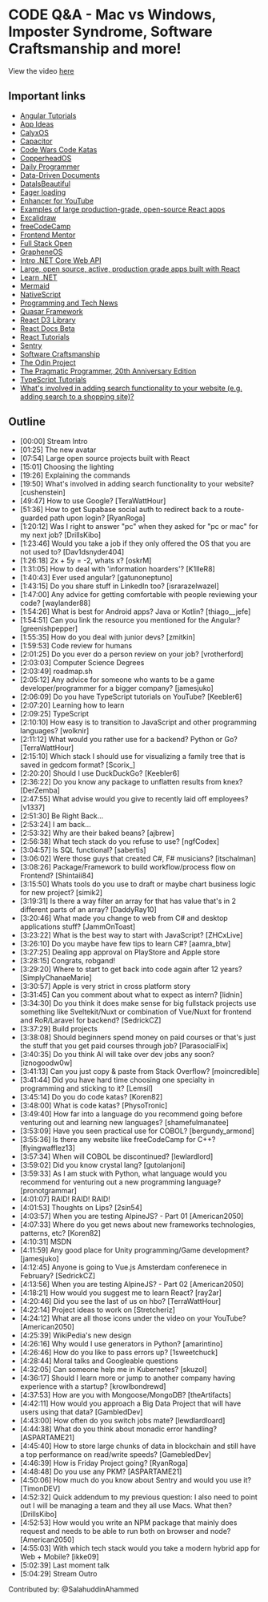 # CODE Q&A - Mac vs Windows, Imposter Syndrome, Software Craftsmanship and more!

View the video [here](https://www.youtube.com/watch?v=fEM8gBaUsCU)

## Important links

- [Angular Tutorials](https://youtube.com/playlist?list=PL0vfts4VzfNjsTV_6i9a9iczMnthWqHzM)
- [App Ideas](https://github.com/florinpop17/app-ideas)
- [CalyxOS](https://calyxos.org/)
- [Capacitor](https://capacitorjs.com/)
- [Code Wars Code Katas](https://youtube.com/playlist?list=PLM_i0obccy3sZGzZdpEtxPcR1iPIV0taQ)
- [CopperheadOS](https://copperhead.co/android/)
- [Daily Programmer](https://youtube.com/playlist?list=PLM_i0obccy3tQt8lks36YfIsuij0EJ1_M)
- [Data-Driven Documents](https://d3js.org/)
- [DataIsBeautiful](https://www.reddit.com/r/dataisbeautiful/)
- [Eager loading](https://vincit.github.io/objection.js/guide/query-examples.html#eager-loading)
- [Enhancer for YouTube](https://www.mrfdev.com/enhancer-for-youtube)
- [Examples of large production-grade, open-source React apps](https://maxrozen.com/examples-of-large-production-grade-open-source-react-apps)
- [Excalidraw](https://excalidraw.com/)
- [freeCodeCamp](https://www.freecodecamp.org/)
- [Frontend Mentor](https://www.frontendmentor.io/)
- [Full Stack Open](https://fullstackopen.com/)
- [GrapheneOS](https://grapheneos.org/)
- [Intro .NET Core Web API](https://github.com/CodingGarden/intro-dot-net-core-web-api)
- [Large, open source, active, production grade apps built with React](https://twitter.com/coding_garden/status/1615777852418310151)
- [Learn .NET](https://learn.microsoft.com/en-us/dotnet/core/introduction)
- [Mermaid](https://mermaid.js.org/)
- [NativeScript](https://nativescript.org/)
- [Programming and Tech News](https://github.com/CodingGarden/news)
- [Quasar Framework](https://quasar.dev/)
- [React D3 Library](https://github.com/react-d3-library/react-d3-library)
- [React Docs Beta](https://beta.reactjs.org/)
- [React Tutorials](https://youtube.com/playlist?list=PLM_i0obccy3uGD0Ba0xiTBSAUlq7aZgdo)
- [Sentry](https://sentry.io/welcome/)
- [Software Craftsmanship](https://en.wikipedia.org/wiki/Software_craftsmanship)
- [The Odin Project](https://www.theodinproject.com/)
- [The Pragmatic Programmer, 20th Anniversary Edition](https://pragprog.com/titles/tpp20/the-pragmatic-programmer-20th-anniversary-edition/)
- [TypeScript Tutorials](https://youtube.com/playlist?list=PLM_i0obccy3vZ7NNwn9fUdMzFO1mtbMOK)
- [What's involved in adding search functionality to your website (e.g. adding search to a shopping site)?](https://github.com/CodingGarden/AMA/tree/master/how-to-search-website)

## Outline

- [00:00] Stream Intro
- [01:25] The new avatar
- [07:54] Large open source projects built with React
- [15:01] Choosing the lighting
- [19:26] Explaining the commands
- [19:50] What's involved in adding search functionality to your website? [cushenstein]
- [49:47] How to use Google? [TeraWattHour]
- [51:36] How to get Supabase social auth to redirect back to a route-guarded path upon login? [RyanRoga]
- [1:20:12] Was I right to answer "pc" when they asked for "pc or mac" for my next job? [DrillsKibo]
- [1:23:46] Would you take a job if they only offered the OS that you are not used to? [Dav1dsnyder404]
- [1:26:18] 2x + 5y = -2, whats x? [oskrM]
- [1:31:05] How to deal with 'information hoarders'? [K1lleR8]
- [1:40:43] Ever used angular? [gatunoneptuno]
- [1:43:15] Do you share stuff in LinkedIn too? [israrazelwazel]
- [1:47:00] Any advice for getting comfortable with people reviewing your code? [waylander88]
- [1:54:26] What is best for Android apps? Java or Kotlin? [thiago__jefe]
- [1:54:51] Can you link the resource you mentioned for the Angular? [greenishpepper]
- [1:55:35] How do you deal with junior devs? [zmitkin]
- [1:59:53] Code review for humans
- [2:01:25] Do you ever do a person review on your job? [vrotherford]
- [2:03:03] Computer Science Degrees
- [2:03:49] roadmap.sh
- [2:05:12] Any advice for someone who wants to be a game developer/programmer for a bigger company? [jamesjuko]
- [2:06:09] Do you have TypeScript tutorials on YouTube? [Keebler6]
- [2:07:20] Learning how to learn
- [2:09:25] TypeScript
- [2:10:10] How easy is to transition to JavaScript and other programming languages? [wolknir]
- [2:11:12] What would you rather use for a backend? Python or Go? [TerraWattHour]
- [2:15:10] Which stack I should use for visualizing a family tree that is saved in gedcom format? [Scorix_]
- [2:20:20] Should I use DuckDuckGo? [Keebler6]
- [2:36:22] Do you know any package to unflatten results from knex? [DerZemba]
- [2:47:55] What advise would you give to recently laid off employees? [v1337]
- [2:51:30] Be Right Back...
- [2:53:24] I am back...
- [2:53:32] Why are their baked beans? [ajbrew]
- [2:56:38] What tech stack do you refuse to use? [ngfCodex]
- [3:04:57] Is SQL functional? [sabertis]
- [3:06:02] Were those guys that created C#, F# musicians? [itschalman]
- [3:08:26] Package/Framework to build workflow/process flow on Frontend? [Shintaii84]
- [3:15:50] Whats tools do you use to draft or maybe chart business logic for new project? [simik2]
- [3:19:31] Is there a way filter an array for that has value that's in 2 different parts of an array? [DaddyRay10]
- [3:20:46] What made you change to web from C# and desktop applications stuff? [JammOnToast]
- [3:23:22] What is the best way to start with JavaScript? [ZHCxLive]
- [3:26:10] Do you maybe have few tips to learn C#? [aamra_btw]
- [3:27:25] Dealing app approval on PlayStore and Apple store
- [3:28:15] Congrats, robgand!
- [3:29:20] Where to start to get back into code again after 12 years? [SimplyChanaeMarie]
- [3:30:57] Apple is very strict in cross platform story
- [3:31:45] Can you comment about what to expect as intern? [lidnin]
- [3:34:30] Do you think it does make sense for big fullstack projects use something like Sveltekit/Nuxt or combination of Vue/Nuxt for frontend and RoR/Laravel for backend? [SedrickCZ]
- [3:37:29] Build projects
- [3:38:08] Should beginners spend money on paid courses or that's just the stuff that you get paid courses through job? [ParasocialFix]
- [3:40:35] Do you think AI will take over dev jobs any soon? [iznogoodw0w]
- [3:41:13] Can you just copy & paste from Stack Overflow? [moincredible]
- [3:41:44] Did you have hard time choosing one specialty in programming and sticking to it? [Lemsil]
- [3:45:14] Do you do code katas? [Koren82]
- [3:48:00] What is code katas? [PhysoTronic]
- [3:49:40] How far into a language do you recommend going before venturing out and learning new languages? [shamefulmanatee]
- [3:53:09] Have you seen practical use for COBOL? [bergundy_armond]
- [3:55:36] Is there any website like freeCodeCamp for C++? [flyingwafflez13]
- [3:57:34] When will COBOL be discontinued? [lewlardlord]
- [3:59:02] Did you know crystal lang? [gutolanjoni]
- [3:59:33] As I am stuck with Python, what language would you recommend for venturing out a new programming language? [pronotgrammar]
- [4:01:07] RAID! RAID! RAID!
- [4:01:53] Thoughts on Lips? [2sin54]
- [4:03:57] When you are testing AlpineJS? - Part 01 [American2050]
- [4:07:33] Where do you get news about new frameworks technologies, patterns, etc? [Koren82]
- [4:10:31] MSDN
- [4:11:59] Any good place for Unity programming/Game development? [jamesjuko]
- [4:12:45] Anyone is going to Vue.js Amsterdam conferenece in February? [SedrickCZ]
- [4:13:56] When you are testing AlpineJS? - Part 02 [American2050]
- [4:18:21] How would you suggest me to learn React? [ray2ar]
- [4:20:46] Did you see the last of us on hbo? [TerraWattHour]
- [4:22:14] Project ideas to work on [Stretcheriz]
- [4:24:12] What are all those icons under the video on your YouTube? [American2050]
- [4:25:39] WikiPedia's new design
- [4:26:16] Why would I use generators in Python? [amarintino]
- [4:26:46] How do you like to pass errors up? [1sweetchuck]
- [4:28:44] Moral talks and Googleable questions
- [4:32:05] Can someone help me in Kubernetes? [skuzol]
- [4:36:17] Should I learn more or jump to another company having experience with a startup? [krowlbondrewd]
- [4:37:53] How are you with Mongoose/MongoDB? [theArtifacts]
- [4:42:11] How would you approach a Big Data Project that will have users using that data? [GambledDev]
- [4:43:00] How often do you switch jobs mate? [lewdlardloard]
- [4:44:38] What do you think about monadic error handling? [ASPARTAME21]
- [4:45:40] How to store large chunks of data in blockchain and still have a top performance on read/write speeds? [GamebledDev]
- [4:46:39] How is Friday Project going? [RyanRoga]
- [4:48:48] Do you use any PKM? [ASPARTAME21]
- [4:50:06] How much do you know about Sentry and would you use it? [TimonDEV]
- [4:52:32] Quick addendum to my previous question: I also need to point out I will be managing a team and they all use Macs. What then? [DrillsKibo]
- [4:52:53] How would you write an NPM package that mainly does request and needs to be able to run both on browser and node? [American2050]
- [4:55:03] With which tech stack would you take a modern hybrid app for Web + Mobile? [ikke09]
- [5:02:39] Last moment talk
- [5:04:29] Stream Outro

Contributed by: @SalahuddinAhammed
